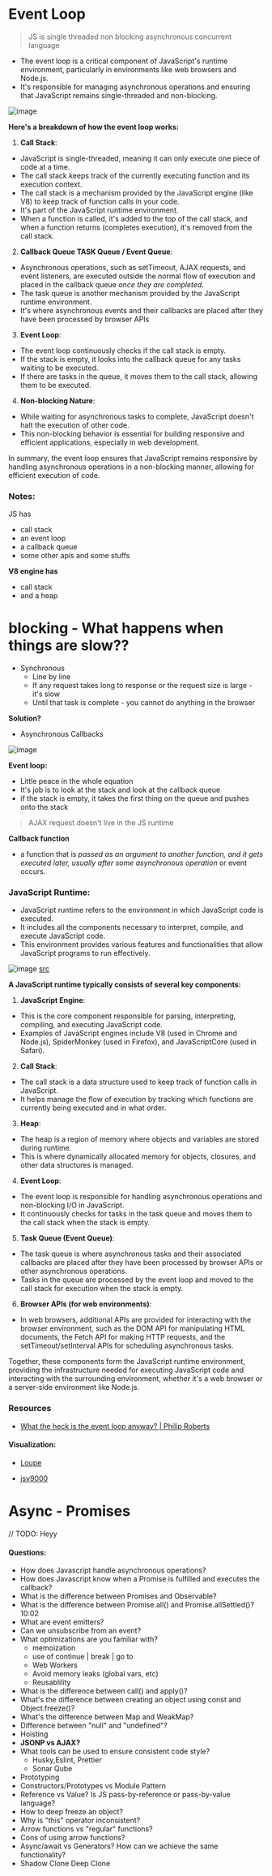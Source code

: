 # Event Loop

> JS is single threaded non blocking asynchronous concurrent language

- The event loop is a critical component of JavaScript's runtime environment, particularly in environments like web browsers and Node.js.
- It's responsible for managing asynchronous operations and ensuring that JavaScript remains single-threaded and non-blocking.

![image](https://github.com/SanjeebLama/learning-in-public/assets/51410633/33b78efb-ba91-45dd-bcc1-111fe9511afc)

**Here's a breakdown of how the event loop works:**

1. **Call Stack**:

- JavaScript is single-threaded, meaning it can only execute one piece of code at a time.
- The call stack keeps track of the currently executing function and its execution context.
- The call stack is a mechanism provided by the JavaScript engine (like V8) to keep track of function calls in your code.
- It's part of the JavaScript runtime environment.
- When a function is called, it's added to the top of the call stack, and when a function returns (completes execution), it's removed from the call stack.

2. **Callback Queue TASK Queue / Event Queue**:

- Asynchronous operations, such as setTimeout, AJAX requests, and event listeners, are executed outside the normal flow of execution and placed in the callback queue _once they are completed_.
- The task queue is another mechanism provided by the JavaScript runtime environment.
- It's where asynchronous events and their callbacks are placed after they have been processed by browser APIs

3. **Event Loop**:

- The event loop continuously checks if the call stack is empty.
- If the stack is empty, it looks into the callback queue for any tasks waiting to be executed.
- If there are tasks in the queue, it moves them to the call stack, allowing them to be executed.

4. **Non-blocking Nature**:

- While waiting for asynchronous tasks to complete, JavaScript doesn't halt the execution of other code.
- This non-blocking behavior is essential for building responsive and efficient applications, especially in web development.

In summary, the event loop ensures that JavaScript remains responsive by handling asynchronous operations in a non-blocking manner, allowing for efficient execution of code.

### Notes:

JS has

- call stack
- an event loop
- a callback queue
- some other apis and some stuffs

**V8 engine has**

- call stack
- and a heap

# blocking - What happens when things are slow??

- Synchronous
  - Line by line
  - If any request takes long to response or the request size is large - it's slow
  - Until that task is complete - you cannot do anything in the browser

**Solution?**

- Asynchronous Callbacks

![image](https://github.com/SanjeebLama/learning-in-public/assets/51410633/3640447a-31ed-4cf3-b9d6-dae1ae5089d7)

**Event loop:**

- Little peace in the whole equation
- It's job is to look at the stack and look at the callback queue
- if the stack is empty, it takes the first thing on the queue and pushes onto the stack

> AJAX request doesn't live in the JS runtime

**Callback function**

- a function that is _passed as an argument to another function, and it gets executed later, usually after some asynchronous operation_ or event occurs.

### JavaScript Runtime:

- JavaScript runtime refers to the environment in which JavaScript code is executed.
- It includes all the components necessary to interpret, compile, and execute JavaScript code.
- This environment provides various features and functionalities that allow JavaScript programs to run effectively.

![image](https://github.com/SanjeebLama/learning-in-public/assets/51410633/53ba6ed5-607a-47f1-b25e-0f67ac9bf2c9)
[src](https://vahid.blog/post/2021-03-21-understanding-the-javascript-runtime-environment-and-dom-nodes/)

**A JavaScript runtime typically consists of several key components:**

1. **JavaScript Engine**:

- This is the core component responsible for parsing, interpreting, compiling, and executing JavaScript code.
- Examples of JavaScript engines include V8 (used in Chrome and Node.js), SpiderMonkey (used in Firefox), and JavaScriptCore (used in Safari).

2. **Call Stack**:

- The call stack is a data structure used to keep track of function calls in JavaScript.
- It helps manage the flow of execution by tracking which functions are currently being executed and in what order.

3. **Heap**:

- The heap is a region of memory where objects and variables are stored during runtime.
- This is where dynamically allocated memory for objects, closures, and other data structures is managed.

4. **Event Loop**:

- The event loop is responsible for handling asynchronous operations and non-blocking I/O in JavaScript.
- It continuously checks for tasks in the task queue and moves them to the call stack when the stack is empty.

5. **Task Queue (Event Queue)**:

- The task queue is where asynchronous tasks and their associated callbacks are placed after they have been processed by browser APIs or other asynchronous operations.
- Tasks in the queue are processed by the event loop and moved to the call stack for execution when the stack is empty.

6. **Browser APIs (for web environments)**:

- In web browsers, additional APIs are provided for interacting with the browser environment, such as the DOM API for manipulating HTML documents, the Fetch API for making HTTP requests, and the setTimeout/setInterval APIs for scheduling asynchronous tasks.

Together, these components form the JavaScript runtime environment, providing the infrastructure needed for executing JavaScript code and interacting with the surrounding environment, whether it's a web browser or a server-side environment like Node.js.

### Resources

- [What the heck is the event loop anyway? | Philip Roberts](https://www.youtube.com/watch?v=8aGhZQkoFbQ)

#### Visualization:

- [Loupe](http://latentflip.com/loupe/?code=JC5vbignYnV0dG9uJywgJ2NsaWNrJywgZnVuY3Rpb24gb25DbGljaygpIHsKICAgIHNldFRpbWVvdXQoZnVuY3Rpb24gdGltZXIoKSB7CiAgICAgICAgY29uc29sZS5sb2coJ1lvdSBjbGlja2VkIHRoZSBidXR0b24hJyk7ICAgIAogICAgfSwgMjAwMCk7Cn0pOwoKY29uc29sZS5sb2coIkhpISIpOwoKc2V0VGltZW91dChmdW5jdGlvbiB0aW1lb3V0KCkgewogICAgY29uc29sZS5sb2coIkNsaWNrIHRoZSBidXR0b24hIik7Cn0sIDUwMDApOwoKY29uc29sZS5sb2coIldlbGNvbWUgdG8gbG91cGUuIik7!!!PGJ1dHRvbj5DbGljayBtZSE8L2J1dHRvbj4%3D)

- [jsv9000](https://www.jsv9000.app/)

# Async - Promises

// TODO: Heyy

#### Questions:

- How does Javascript handle asynchronous operations?
- How does Javascript know when a Promise is fulfilled and executes the callback?
- What is the difference between Promises and Observable?
- What is the difference between Promise.all() and Promise.allSettled()? 10:02
- What are event emitters?
- Can we unsubscribe from an event?
- What optimizations are you familiar with?
  - memoization
  - use of continue | break | go to
  - Web Workers
  - Avoid memory leaks (global vars, etc)
  - Reusablility
- What is the difference between call() and apply()?
- What's the difference between creating an object using const and Object.freeze()?
- What's the difference between Map and WeakMap?
- Difference between "null" and "undefined"?
- Hoisting
- **JSONP vs AJAX?**
- What tools can be used to ensure consistent code style?
  - Husky,Eslint, Prettier
  - Sonar Qube
- Prototyping
- Constructors/Prototypes vs Module Pattern
- Reference vs Value? Is JS pass-by-reference or pass-by-value language?
- How to deep freeze an object?
- Why is "this" operator inconsistent?
- Arrow functions vs "regular" functions?
- Cons of using arrow functions?
- Async/await vs Generators? How can we achieve the same functionality?
- Shadow Clone Deep Clone
